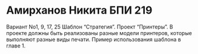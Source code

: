 # Амирханов Никита БПИ 219
Вариант No1, 9, 17, 25
Шаблон “Стратегия”. Проект “Принтеры”. В проекте должны быть реализованы разные модели
принтеров, которые выполняют разные виды печати. Пример использования шаблона в главе 1.
